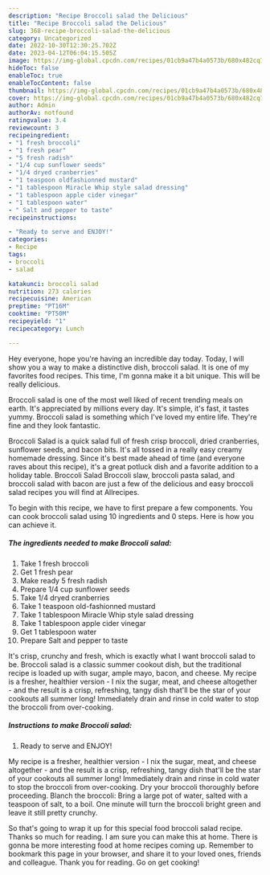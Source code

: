 ```yaml
---
description: "Recipe Broccoli salad the Delicious"
title: "Recipe Broccoli salad the Delicious"
slug: 368-recipe-broccoli-salad-the-delicious
category: Uncategorized
date: 2022-10-30T12:30:25.702Z
date: 2023-04-12T06:04:15.505Z
image: https://img-global.cpcdn.com/recipes/01cb9a47b4a0573b/680x482cq70/broccoli-salad-recipe-main-photo.jpg
hideToc: false
enableToc: true
enableTocContent: false
thumbnail: https://img-global.cpcdn.com/recipes/01cb9a47b4a0573b/680x482cq70/broccoli-salad-recipe-main-photo.jpg
cover: https://img-global.cpcdn.com/recipes/01cb9a47b4a0573b/680x482cq70/broccoli-salad-recipe-main-photo.jpg
author: Admin
authorAv: notfound
ratingvalue: 3.4
reviewcount: 3
recipeingredient:
- "1 fresh broccoli"
- "1 fresh pear"
- "5 fresh radish"
- "1/4 cup sunflower seeds"
- "1/4 dryed cranberries"
- "1 teaspoon oldfashionned mustard"
- "1 tablespoon Miracle Whip style salad dressing"
- "1 tablespoon apple cider vinegar"
- "1 tablespoon water"
- " Salt and pepper to taste"
recipeinstructions:

- "Ready to serve and ENJOY!"
categories:
- Recipe
tags:
- broccoli
- salad

katakunci: broccoli salad 
nutrition: 273 calories
recipecuisine: American
preptime: "PT16M"
cooktime: "PT50M"
recipeyield: "1"
recipecategory: Lunch

---
```



Hey everyone, hope you're having an incredible day today. Today, I will show you a way to make a distinctive dish, broccoli salad. It is one of my favorites food recipes. This time, I'm gonna make it a bit unique. This will be really delicious.

Broccoli salad is one of the most well liked of recent trending meals on earth. It's appreciated by millions every day. It's simple, it's fast, it tastes yummy. Broccoli salad is something which I've loved my entire life. They're fine and they look fantastic.

Broccoli Salad is a quick salad full of fresh crisp broccoli, dried cranberries, sunflower seeds, and bacon bits. It&#39;s all tossed in a really easy creamy homemade dressing. Since it&#39;s best made ahead of time (and everyone raves about this recipe), it&#39;s a great potluck dish and a favorite addition to a holiday table. Broccoli Salad Broccoli slaw, broccoli pasta salad, and broccoli salad with bacon are just a few of the delicious and easy broccoli salad recipes you will find at Allrecipes.


To begin with this recipe, we have to first prepare a few components. You can cook broccoli salad using 10 ingredients and 0 steps. Here is how you can achieve it.

<!--inarticleads1-->

##### The ingredients needed to make Broccoli salad:

1. Take 1 fresh broccoli
1. Get 1 fresh pear
1. Make ready 5 fresh radish
1. Prepare 1/4 cup sunflower seeds
1. Take 1/4 dryed cranberries
1. Take 1 teaspoon old-fashionned mustard
1. Take 1 tablespoon Miracle Whip style salad dressing
1. Take 1 tablespoon apple cider vinegar
1. Get 1 tablespoon water
1. Prepare  Salt and pepper to taste


It&#39;s crisp, crunchy and fresh, which is exactly what I want broccoli salad to be. Broccoli salad is a classic summer cookout dish, but the traditional recipe is loaded up with sugar, ample mayo, bacon, and cheese. My recipe is a fresher, healthier version - I nix the sugar, meat, and cheese altogether - and the result is a crisp, refreshing, tangy dish that&#39;ll be the star of your cookouts all summer long! Immediately drain and rinse in cold water to stop the broccoli from over-cooking. 

<!--inarticleads2-->

##### Instructions to make Broccoli salad:


1. Ready to serve and ENJOY!

My recipe is a fresher, healthier version - I nix the sugar, meat, and cheese altogether - and the result is a crisp, refreshing, tangy dish that&#39;ll be the star of your cookouts all summer long! Immediately drain and rinse in cold water to stop the broccoli from over-cooking. Dry your broccoli thoroughly before proceeding. Blanch the broccoli: Bring a large pot of water, salted with a teaspoon of salt, to a boil. One minute will turn the broccoli bright green and leave it still pretty crunchy. 

So that's going to wrap it up for this special food broccoli salad recipe. Thanks so much for reading. I am sure you can make this at home. There is gonna be more interesting food at home recipes coming up. Remember to bookmark this page in your browser, and share it to your loved ones, friends and colleague. Thank you for reading. Go on get cooking!
